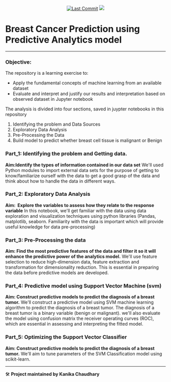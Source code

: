 <p align="center"> 
<a href="https://github.com/milaan9"><img src="https://img.shields.io/static/v1?logo=github&label=maintainer&message=milaan9&color=ff3300" alt="Last Commit"/></a> 
<a href="https://hits.seeyoufarm.com"><img src="https://hits.seeyoufarm.com/api/count/incr/badge.svg?url=https%3A%2F%2Fgithub.com%2Fmilaan9%2F93_Python_Data_Analytics_Projects%2Ftree%2Fmain%2F007_Breast_Cancer_Prediction_with_ML&count_bg=%231DC92C&title_bg=%23555555&icon=&icon_color=%23E7E7E7&title=views&edge_flat=false"/></a>
</p> 
<!--<img src="https://badges.pufler.dev/contributors/milaan9/01_Python_Introduction?size=50&padding=5&bots=true" alt="milaan9"/>-->

# Breast Cancer Prediction using Predictive Analytics model
---

### Objective:
The repository is a learning exercise to:
* Apply the fundamental concepts of machine learning from an available dataset
* Evaluate and interpret and justify our results and interpretation based on observed dataset in Jupyter notebook

The analysis is divided into four sections, saved in juypter notebooks in this repository
1. Identifying the problem  and Data Sources
2. Exploratory Data Analysis
3. Pre-Processing the Data
4. Build model to predict whether breast cell tissue is  malignant or Benign

### Part_1: Identifying the problem and Getting data.
**Aim:Identify the types of information contained in our data set**
We'll used Python modules to import external data sets for the purpose of getting to know/familiarize ourself with the data to get a good grasp of the data and think about how to handle the data in different ways. 

### Part_2: Exploratory Data Analysis
**Aim:  Explore the variables to assess how they relate to the response variable** 
In this notebook, we'll get familiar with the data using data exploration and visualization techniques using python libraries (Pandas, matplotlib, seaborn. Familiarity with the data is important which will provide useful knowledge for data pre-processing)

### Part_3: Pre-Processing the data
**Aim: Find the most predictive features of the data and filter it so it will enhance the predictive power of the analytics model.**
We'll use feature selection to reduce high-dimension data, feature extraction and transformation for dimensionality reduction. This is essential in preparing the data before predictive models are developed.

### Part_4: Predictive model using Support Vector Machine (svm)
**Aim: Construct predictive models to predict the diagnosis of a breast tumor.** 
We'll construct a predictive model using SVM machine learning algorithm to predict the diagnosis of a breast tumor. The diagnosis of a breast tumor is a binary variable (benign or malignant). we'll also evaluate the model using confusion matrix the receiver operating curves (ROC), which are essential in assessing and interpreting the fitted model.

### Part_5: Optimizing the  Support Vector Classifier
**Aim: Construct predictive models to predict the diagnosis of a breast tumor.** 
We'll aim to tune parameters of the SVM Classification model using scikit-learn.



---

🛠️ **Project maintained by Kanika Chaudhary**

